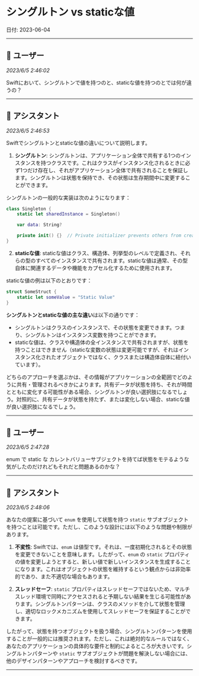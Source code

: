 # シングルトン vs staticな値

日付: 2023-06-04

---

## 👤 ユーザー
*2023/6/5 2:46:02*

Swiftにおいて、シングルトンで値を持つのと、staticな値を持つのとでは何が違うの？

---

## 🤖 アシスタント
*2023/6/5 2:46:53*

Swiftでシングルトンとstaticな値の違いについて説明します。

1. **シングルトン**: シングルトンは、アプリケーション全体で共有する1つのインスタンスを持つクラスです。これはクラスがインスタンス化されるときに必ず1つだけ存在し、それがアプリケーション全体で共有されることを保証します。シングルトンは状態を保持でき、その状態は生存期間中に変更することができます。

シングルトンの一般的な実装は次のようになります：

```swift
class Singleton {
    static let sharedInstance = Singleton()

    var data: String?

    private init() {}  // Private initializer prevents others from creating new instances
}
```

2. **staticな値**: staticな値はクラス、構造体、列挙型のレベルで定義され、それらの型のすべてのインスタンスで共有されます。staticな値は通常、その型自体に関連するデータや機能をカプセル化するために使用されます。

staticな値の例は以下のとおりです：

```swift
struct SomeStruct {
    static let someValue = "Static Value"
}
```

**シングルトンとstaticな値の主な違い**は以下の通りです：

- シングルトンはクラスのインスタンスで、その状態を変更できます。つまり、シングルトンはインスタンス変数を持つことができます。
- staticな値は、クラスや構造体の全インスタンスで共有されますが、状態を持つことはできません（staticな変数の状態は変更可能ですが、それはインスタンス化されたオブジェクトではなく、クラスまたは構造体自体に紐付いています）。

どちらのアプローチを選ぶかは、その情報がアプリケーションの全範囲でどのように共有・管理されるべきかによります。共有データが状態を持ち、それが時間とともに変化する可能性がある場合、シングルトンが良い選択肢になるでしょう。対照的に、共有データが状態を持たず、または変化しない場合、staticな値が良い選択肢になるでしょう。

---

## 👤 ユーザー
*2023/6/5 2:47:28*

enum で  static な カレントバリューサブジェクトを持てば状態をモテるような気がしたのだけれどもそれだと問題あるのかな？

---

## 🤖 アシスタント
*2023/6/5 2:48:06*

あなたの提案に基づいて `enum` を使用して状態を持つ `static` サブオブジェクトを持つことは可能です。ただし、このような設計には以下のような問題や制限があります。

1. **不変性**: Swiftでは、`enum` は値型です。それは、一度初期化されるとその状態を変更できないことを意味します。したがって、`enum` の `static` プロパティの値を変更しようとすると、新しい値で新しいインスタンスを生成することになります。これはオブジェクトの状態を維持するという観点からは非効率的であり、また不適切な場合もあります。

2. **スレッドセーフ**: `static` プロパティはスレッドセーフではないため、マルチスレッド環境で同時にアクセスされると予期しない結果を生じる可能性があります。シングルトンパターンは、クラスのメソッドを介して状態を管理し、適切なロックメカニズムを使用してスレッドセーフを保証することができます。

したがって、状態を持つオブジェクトを扱う場合、シングルトンパターンを使用することが一般的には推奨されます。ただし、これは絶対的なルールではなく、あなたのアプリケーションの具体的な要件と制約によるところが大きいです。シングルトンパターンや `static` サブオブジェクトが問題を解決しない場合には、他のデザインパターンやアプローチを検討するべきです。

---
